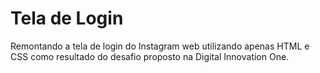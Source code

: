 # Tela de Login
Remontando a tela de login do Instagram web utilizando apenas HTML e CSS
como resultado do desafio proposto na Digital Innovation One.
